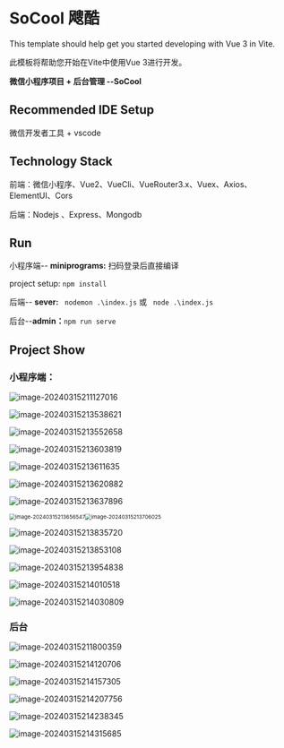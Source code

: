 # SoCool 飕酷

This template should help get you started developing with Vue 3 in Vite.

此模板将帮助您开始在Vite中使用Vue 3进行开发。



**微信小程序项目 + 后台管理 --SoCool**

## Recommended IDE Setup

微信开发者工具 + vscode

## Technology Stack

前端：微信小程序、Vue2、VueCli、VueRouter3.x、Vuex、Axios、ElementUI、Cors

后端：Nodejs 、Express、Mongodb

## Run

小程序端-- **miniprograms:** 扫码登录后直接编译

project setup: `npm install`

后端-- **sever:** ` nodemon .\index.js` 或 ` node .\index.js`

后台--**admin：**`npm run serve`

## Project Show

### 小程序端：

![image-20240315211127016](assets/image-20240315211127016.png)

![image-20240315213538621](assets/image-20240315213538621.png)

![image-20240315213552658](assets/image-20240315213552658.png)

![image-20240315213603819](assets/image-20240315213603819.png)

![image-20240315213611635](assets/image-20240315213611635.png)

![image-20240315213620882](assets/image-20240315213620882.png)

![image-20240315213637896](assets/image-20240315213637896.png)

<img src="assets/image-20240315213656547.png" alt="image-20240315213656547" style="zoom: 67%;" /><img src="assets/image-20240315213706025.png" alt="image-20240315213706025" style="zoom: 67%;" />



![image-20240315213835720](assets/image-20240315213835720.png)

![image-20240315213853108](assets/image-20240315213853108.png)

![image-20240315213954838](assets/image-20240315213954838.png)

![image-20240315214010518](assets/image-20240315214010518.png)

![image-20240315214030809](assets/image-20240315214030809.png)





### 后台

![image-20240315211800359](assets/image-20240315211800359.png)

![image-20240315214120706](assets/image-20240315214120706.png)

![image-20240315214157305](assets/image-20240315214157305.png)

![image-20240315214207756](assets/image-20240315214207756.png)

![image-20240315214238345](assets/image-20240315214238345.png)

![image-20240315214315685](assets/image-20240315214315685.png)